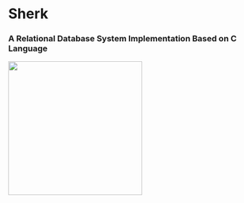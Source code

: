 # Sherk

### A Relational Database System Implementation Based on C Language

<img width="270px" src="https://github.com/Lvsi-China/Sherk/raw/master/extra/image/sherk.jpeg">
